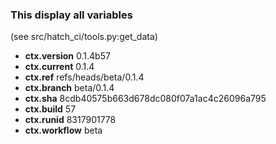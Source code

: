 ### This display all variables

(see src/hatch_ci/tools.py:get_data)

- **ctx.version**  0.1.4b57
- **ctx.current**  0.1.4
- **ctx.ref**      refs/heads/beta/0.1.4
- **ctx.branch**   beta/0.1.4
- **ctx.sha**      8cdb40575b663d678dc080f07a1ac4c26096a795
- **ctx.build**    57
- **ctx.runid**    8317901778
- **ctx.workflow** beta